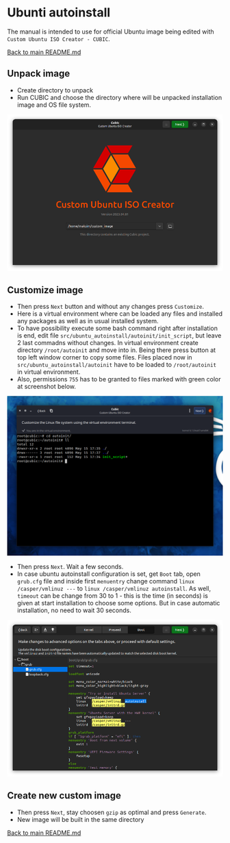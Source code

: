 # Ubunti autoinstall
The manual is intended to use for official Ubuntu image being edited with `Custom Ubuntu ISO Creator - CUBIC`.

[Back to main README.md](../../README.md)

## Unpack image
- Create directory to unpack
- Run CUBIC and choose the directory where will be unpacked installation image and OS file system.  

![first_screen](../../misc/start_screen.png)

## Customize image
- Then press `Next` button and without any changes press `Customize`.
- Here is a virtual environment where can be loaded any files and installed any packages as well as in usual installed system.
- To have possibility execute some bash command right after installation is end, edit file `src/ubuntu_autoinstall/autoinit/init_script`, but leave 2 last commadns without changes. In virtual environment create directory `/root/autoinit` and move into in. Being there press button at top left window corner to copy some files. Files placed now in `src/ubuntu_autoinstall/autoinit` have to be loaded to `/root/autoinit` in virtual environment.
- Also, permissions `755` has to be granted to files marked with green color at screenshot below.


![virtual_environment](../../misc/virtual_environment.png)

- Then press `Next`. Wait a few seconds.
- In case ubuntu autoinstall configuration is set, get `Boot` tab, open `grub.cfg` file and inside first `menuentry` change command `linux /casper/vmlinuz ---` to `linux /casper/vmlinuz autoinstall`. As well, `timeout` can be change from 30 to 1 - this is the time (in seconds) is given at start installation to choose some options. But in case automatic installation, no need to wait 30 seconds.  

![boot_settings](../../misc/boot_settings.png#get-customized-ubuntu-image)

## Create new custom image
- Then press `Next`, stay choosen `gzip` as optimal and press `Generate`.
- New image will be built in the same directory

[Back to main README.md](../../README.md#get-customized-ubuntu-image)
